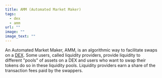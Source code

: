 ```yaml
---
title: AMM (Automated Market Maker)
tags:
  - dex
  - amm
url: ""
image: ""
image_text: ""
---
```


An Automated Market Maker, AMM, is an algorithmic way to facilitate swaps on a [DEX](https://www.essentialcardano.io/glossary/dex). Some users, called liquidity providers, provide liquidity to different "pools" of assets on a DEX and users who want to swap their tokens do so in these liquidity pools. Liquidity providers earn a share of the transaction fees paid by the swappers.
